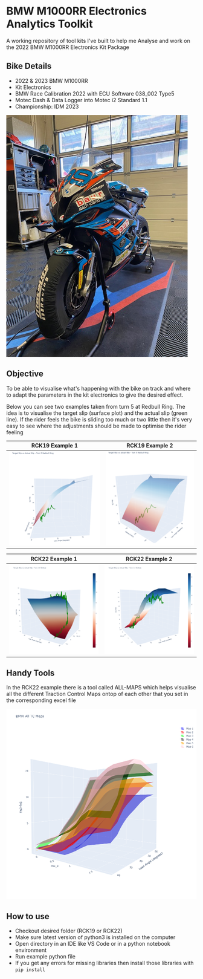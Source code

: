 # BMW M1000RR Electronics Analytics Toolkit

A working repository of tool kits I've built to help me Analyse and work on the 2022 BMW M1000RR Electronics Kit Package

## Bike Details
- 2022 & 2023 BMW M1000RR
- Kit Electronics
- BMW Race Calibration 2022 with ECU Software 038_002 Type5
- Motec Dash & Data Logger into Motec i2 Standard 1.1
- Championship: IDM 2023

![Sandro](/img/sandro.jpg)

## Objective

To be able to visualise what's happening with the bike on track and where to adapt the parameters in the kit electronics to give the desired effect.

Below you can see two examples taken from turn 5 at Redbull Ring. The idea is to visualise the target slip (surface plot) and the actual slip (green line). If the rider feels the bike is sliding too much or two little then it's very easy to see where the adjustments should be made to optimise the rider feeling



|RCK19 Example 1                |RCK19 Example 2                |
|-------------------------------|-------------------------------|
| ![TC1](/img/objectiveTC1.png) | ![TC2](/img/objectiveTC2.png) |

|RCK22 Example 1                |RCK22 Example 2                |
|-------------------------------|-------------------------------|
| ![TC1](/img/objectiveTC22-1.png) | ![TC2](/img/objectiveTC22-2.png) |
## Handy Tools

In the RCK22 example there is a tool called ALL-MAPS which helps visualise all the different Traction Control Maps ontop of each other that you set in the corresponding excel file

![All Maps](/img/allmaps.png)

## How to use
- Checkout desired folder (RCK19 or RCK22)
- Make sure latest version of python3 is installed on the computer
- Open directory in an IDE like VS Code or in a python notebook environment
- Run example python file
- If you get any errors for missing libraries then install those libraries with `pip install`
